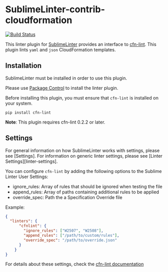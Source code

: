 SublimeLinter-contrib-cloudformation
================================

[![Build Status](https://travis-ci.org/SublimeLinter/SublimeLinter-contrib-cloudformation.svg?branch=master)](https://travis-ci.org/SublimeLinter/SublimeLinter-contrib-cloudformation)


This linter plugin for [SublimeLinter](https://github.com/SublimeLinter/SublimeLinter) provides an interface to [cfn-lint](https://github.com/awslabs/cfn-python-lint). This plugin lints `yaml` and `json` CloudFormation templates.


## Installation
SublimeLinter must be installed in order to use this plugin.

Please use [Package Control](https://packagecontrol.io) to install the linter plugin.

Before installing this plugin, you must ensure that `cfn-lint` is installed on your system.

```
pip install cfn-lint
```

**Note**: This plugin requires cfn-lint 0.2.2 or later.

## Settings
For general information on how SublimeLinter works with settings, please see [Settings]. For information on generic linter settings, please see [Linter Settings][linter-settings].

You can configure `cfn-lint` by adding the following options to the Sublime Linter User Settings:

* ignore_rules: Array of rules that should be ignored when testing the file
* append_rules: Array of paths containing additional rules to be applied
* override_spec: Path the a Specification Override file

Example:

```json
{
  "linters": {
	  "cfnlint": {
	    "ignore_rules": ["W2507", "W2508"],
	    "append_rules": ["/path/to/custom/rules"],
	    "override_spec": "/path/to/override.json"
	  }
	}
}
```

For details about these settings, check the [cfn-lint documentation](https://github.com/awslabs/cfn-python-lint#parameters)
